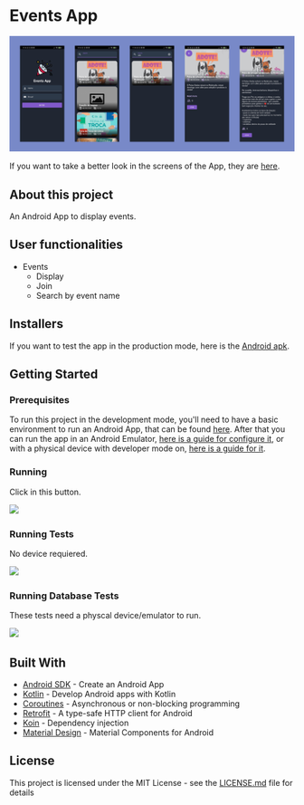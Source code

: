 # Events App
![](app_prints.png)

If you want to take a better look in the screens of the App, they are [here](https://drive.google.com/drive/folders/1syANnQYtQeNj92TQLocv94UO1QYXljZm?usp=sharing).

## About this project

An Android App to display events.

## User functionalities

- Events
  - Display 
  - Join
  - Search by event name

## Installers

If you want to test the app in the production mode, here is the [Android apk](https://drive.google.com/file/d/1egSMERLWVTsHyOoqRIfRJjJco1ZpAK21/view?usp=sharing).

## Getting Started

### Prerequisites

To run this project in the development mode, you'll need to have a basic environment to run an Android App, that can be found [here](https://developer.android.com/studio).
After that you can run the app in an Android Emulator, [here is a guide for configure it](https://developer.android.com/studio/run/emulator#install), or with a physical device with developer mode on, [here is a guide for it](https://developer.android.com/studio/debug/dev-options).

### Running

Click in this button. 

![](run_app.png)

### Running Tests

No device requiered.

![](run_tests.png)

### Running Database Tests

These tests need a physcal device/emulator to run.

![](run_db_tests.png)

## Built With
- [Android SDK](https://developer.android.com/) - Create an Android App
- [Kotlin](https://developer.android.com/kotlin) - Develop Android apps with Kotlin
- [Coroutines](https://kotlinlang.org/docs/coroutines-overview.html) - Asynchronous or non-blocking programming
- [Retrofit](https://square.github.io/retrofit/) - A type-safe HTTP client for Android
- [Koin](https://insert-koin.io/) - Dependency injection
- [Material Design](https://material.io/develop/android/) - Material Components for Android
## License

This project is licensed under the MIT License - see the [LICENSE.md](https://github.com/diegoleonds/ScoreApp/blob/master/LICENSE) file for details
